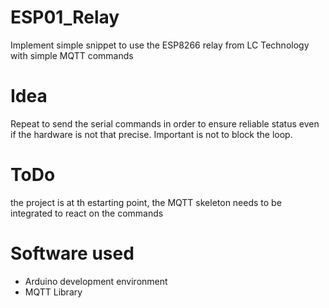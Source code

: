 # ESP01_Relay
Implement simple snippet to use the ESP8266 relay from LC Technology with simple MQTT commands

# Idea
Repeat to send the serial commands in order to ensure reliable status even if the hardware is not that precise. Important is not to block the loop.

# ToDo
the project is at th estarting point, the MQTT skeleton needs to be integrated to react on the commands

# Software used
- Arduino development environment
- MQTT Library
